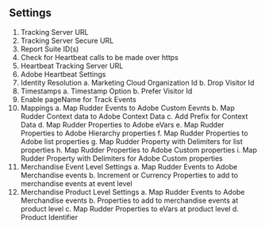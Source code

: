 ## Settings

1. Tracking Server URL
2. Tracking Server Secure URL
3. Report Suite ID(s)
4. Check for Heartbeat calls to be made over https
5. Heartbeat Tracking Server URL
6. Adobe Heartbeat Settings
7. Identity Resolution
   a. Marketing Cloud Organization Id
   b. Drop Visitor Id
8. Timestamps
   a. Timestamp Option
   b. Prefer Visitor Id
9. Enable pageName for Track Events
10. Mappings
    a. Map Rudder Events to Adobe Custom Eevnts
    b. Map Rudder Context data to Adobe Context Data
    c. Add Prefix for Context Data
    d. Map Rudder Properties to Adobe eVars
    e. Map Rudder Properties to Adobe Hierarchy properties
    f. Map Rudder Properties to Adobe list properties
    g. Map Rudder Property with Delimiters for list properties
    h. Map Rudder Properties to Adobe Custom properties
    i. Map Rudder Property with Delimiters for Adobe Custom properties
11. Merchandise Event Level Settings
    a. Map Rudder Events to Adobe Merchandise events
    b. Increment or Currency Properties to add to merchandise events at event level
12. Merchandise Product Level Settings
    a. Map Rudder Events to Adobe Merchandise events
    b. Properties to add to merchandise events at product level
    c. Map Rudder Properties to eVars at product level
    d. Product Identifier